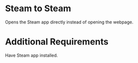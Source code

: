 # Steam to Steam
Opens the Steam app directly instead of opening the webpage.

# Additional Requirements
Have Steam app installed.



